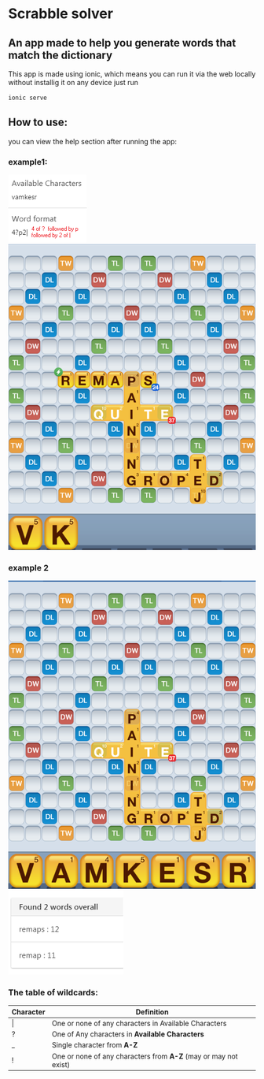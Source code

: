 # Scrabble solver

## An app made to help you generate words that match the dictionary
This app is made using ionic, which means you can run it via the web locally without installig it on any device just run 

```sh
ionic serve
```

## How to use:
you can view the help section after running the app:

### example1:

![first example](www/res/help/firstEg.png)
![first example](www/res/help/firstEgAfter.png)

### example 2

![second example](www/res/help/firstEgBefore.png)
![second example](www/res/help/firstEgResult.png)


### The table of wildcards:

| Character | Definition                                                        |
|-----------|-------------------------------------------------------------------|
| \|        | One or none of any characters in Available Characters             |
| ?         | One of Any characters in **Available Characters**                 |
| _         | Single character from **A-Z**                                     |
| !         | One or none of any characters from **A-Z** (may or may not exist) |
